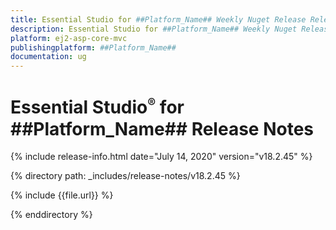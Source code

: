 ```yaml
---
title: Essential Studio for ##Platform_Name## Weekly Nuget Release Release Notes  
description: Essential Studio for ##Platform_Name## Weekly Nuget Release Release Notes  
platform: ej2-asp-core-mvc
publishingplatform: ##Platform_Name##
documentation: ug
---
```


# Essential Studio<sup style="font-size:70%">&reg;</sup> for  ##Platform_Name##  Release Notes  

{% include release-info.html date="July 14, 2020"   version="v18.2.45"  %} 

{% directory path: _includes/release-notes/v18.2.45 %}

{% include {{file.url}} %}

{% enddirectory %}
